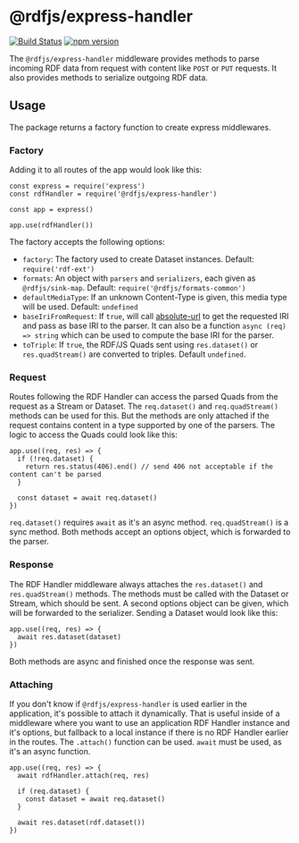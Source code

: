 # @rdfjs/express-handler

[![Build Status](https://travis-ci.org/rdf-js/express-handler.svg?branch=master)](https://travis-ci.org/rdfjs/express-handler)
[![npm version](https://img.shields.io/npm/v/@rdfjs/express-handler.svg)](https://www.npmjs.com/package/@rdfjs/express-handler)

The `@rdfjs/express-handler` middleware provides methods to parse incoming RDF data from request with content like `POST` or `PUT` requests.
It also provides methods to serialize outgoing RDF data.   

## Usage

The package returns a factory function to create express middlewares.

### Factory

Adding it to all routes of the app would look like this:

```
const express = require('express')
const rdfHandler = require('@rdfjs/express-handler')

const app = express()

app.use(rdfHandler())
```

The factory accepts the following options:

- `factory`: The factory used to create Dataset instances. Default: `require('rdf-ext')`
- `formats`: An object with `parsers` and `serializers`, each given as `@rdfjs/sink-map`. Default: `require('@rdfjs/formats-common')`
- `defaultMediaType`: If an unknown Content-Type is given, this media type will be used. Default: `undefined`
- `baseIriFromRequest`: If `true`, will call [absolute-url](https://npm.im/absolute-url) to get the requested IRI and pass as base IRI to the parser.
  It can also be a function `async (req) => string` which can be used to compute the base IRI for the parser.
- `toTriple`: If `true`, the RDF/JS Quads sent using `res.dataset()` or `res.quadStream()` are converted to triples. Default `undefined`.

### Request

Routes following the RDF Handler can access the parsed Quads from the request as a Stream or Dataset.
The `req.dataset()` and `req.quadStream()` methods can be used for this.
But the methods are only attached if the request contains content in a type supported by one of the parsers.
The logic to access the Quads could look like this:

```
app.use((req, res) => {
  if (!req.dataset) {
    return res.status(406).end() // send 406 not acceptable if the content can't be parsed
  }

  const dataset = await req.dataset()
})
```

`req.dataset()` requires `await` as it's an async method.
`req.quadStream()` is a sync method.
Both methods accept an options object, which is forwarded to the parser.

### Response

The RDF Handler middleware always attaches the `res.dataset()` and `res.quadStream()` methods.
The methods must be called with the Dataset or Stream, which should be sent.
A second options object can be given, which will be forwarded to the serializer.
Sending a Dataset would look like this:

```
app.use((req, res) => {
  await res.dataset(dataset)
})
```

Both methods are async and finished once the response was sent.

### Attaching

If you don't know if `@rdfjs/express-handler` is used earlier in the application, it's possible to attach it dynamically.
That is useful inside of a middleware where you want to use an application RDF Handler instance and it's options, but fallback to a local instance if there is no RDF Handler earlier in the routes.
The `.attach()` function can be used.
`await` must be used, as it's an async function. 

```
app.use((req, res) => {
  await rdfHandler.attach(req, res)

  if (req.dataset) {
    const dataset = await req.dataset()
  }

  await res.dataset(rdf.dataset())
})
```
